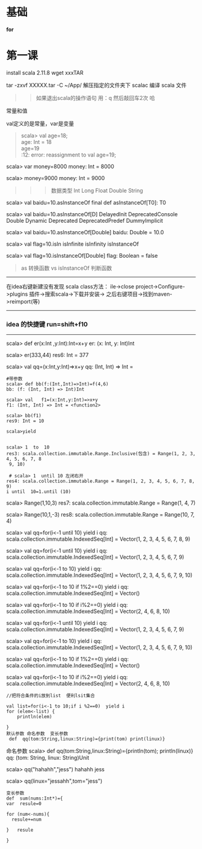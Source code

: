 # 基础

**for**
#  第一课

install  scala   2.11.8
wget  xxxTAR

tar  -zxvf XXXXX.tar  -C  ~/App/   解压指定的文件夹下
scalac  编译
scala    文件
>>   如果退出scala的操作语句  用：q 然后敲回车2次 哈


常量和值
 
 val定义的是常量，var是变量
 
> scala> val age=18;  
> age: Int = 18  
>age=19  
<console>:12: error: reassignment to val
       age=19;
 
 
 
scala> var money=8000
money: Int = 8000

scala> money=9000
money: Int = 9000
>>> 数据类型
Int Long Float Double String


 
scala> val baidu=10.asInstanceOf
   final def asInstanceOf[T0]: T0

scala> val baidu=10.asInstanceOf[D]
DelayedInit   DeprecatedConsole   Double          Dynamic
Deprecated    DeprecatedPredef    DummyImplicit

scala> val baidu=10.asInstanceOf[Double]
baidu: Double = 10.0

scala> val flag=10.isIn
isInfinite   isInfinity   isInstanceOf

scala> val flag=10.isInstanceOf[Double]
flag: Boolean = false

> as  转换函数  vs  isInstanceOf  判断函数   





******************************************************************************
在idea右键新建没有发现  scala class方法：
ile->close project->Configure->plugins 插件->搜索scala->下载并安装->
之后右键项目->找到maven->reimport(等)




******************************************
###  idea 的快捷键   run=shift+f10





----------------------------
scala> def er(x:Int ,y:Int):Int=x+y
er: (x: Int, y: Int)Int

scala> er(333,44)
res6: Int = 377



scala> val   qq=(x:Int,y:Int)=>x+y
qq: (Int, Int) => Int = <function2>

```
#带参数
scala> def bb(f:(Int,Int)=>Int)=f(4,6)
bb: (f: (Int, Int) => Int)Int

scala> val   f1=(x:Int,y:Int)=>x+y
f1: (Int, Int) => Int = <function2>

scala> bb(f1)
res9: Int = 10

scala>yield


scala> 1  to  10
res3: scala.collection.immutable.Range.Inclusive(包含) = Range(1, 2, 3, 4, 5, 6, 7, 8
 9, 10)

 # scala> 1  until 10 左闭右开
res4: scala.collection.immutable.Range = Range(1, 2, 3, 4, 5, 6, 7, 8, 9)
i until  10=1.until (10)
```

scala> Range(1,10,3)
res7: scala.collection.immutable.Range = Range(1, 4, 7)

scala> Range(10,1,-3)
res8: scala.collection.immutable.Range = Range(10, 7, 4)




scala> val   qq=for(i<-1 until 10)  yield i
qq: scala.collection.immutable.IndexedSeq[Int] = Vector(1, 2, 3, 4, 5, 6, 7, 8,
9)


scala> val   qq=for(i<-1 until 10)  yield i
qq: scala.collection.immutable.IndexedSeq[Int] = Vector(1, 2, 3, 4, 5, 6, 7,
9)

scala> val   qq=for(i<-1 to 10)  yield i
qq: scala.collection.immutable.IndexedSeq[Int] = Vector(1, 2, 3, 4, 5, 6, 7,
9, 10)

scala> val   qq=for(i<-1 to 10 if   1%2==0)  yield i
qq: scala.collection.immutable.IndexedSeq[Int] = Vector()

scala> val   qq=for(i<-1 to 10 if   i%2==0)  yield i
qq: scala.collection.immutable.IndexedSeq[Int] = Vector(2, 4, 6, 8, 10)


scala> val   qq=for(i<-1 until 10)  yield i
qq: scala.collection.immutable.IndexedSeq[Int] = Vector(1, 2, 3, 4, 5, 6, 7,
9)

scala> val   qq=for(i<-1 to 10)  yield i
qq: scala.collection.immutable.IndexedSeq[Int] = Vector(1, 2, 3, 4, 5, 6, 7,
9, 10)

scala> val   qq=for(i<-1 to 10 if   1%2==0)  yield i
qq: scala.collection.immutable.IndexedSeq[Int] = Vector()

scala> val   qq=for(i<-1 to 10 if   i%2==0)  yield i
qq: scala.collection.immutable.IndexedSeq[Int] = Vector(2, 4, 6, 8, 10)


```
//把符合条件的i放到list  便利lsit集合

val list=for(i<-1 to 10;if i %2==0)  yield i
for (elem<-list) {
    println(elem)
    
}
默认参数 命名参数  变长参数
 def  qq(tom:String,linux:String)={print(tom) print(linux)} 
````
命名参数 
scala>  def  qq(tom:String,linux:String)={println(tom); println(linux)}
qq: (tom: String, linux: String)Unit

scala> qq("hahahh","jess")
hahahh
jess

scala> qq(linux="jessahh",tom="jess")
 ~~~~~~~~~~~~~~~~··
 变长参数
 def  sum(nums:Int*)={
 var  resule=0
 
 for (num<-nums){
   resule+=num
 
 }   resule
 
 }
 
 
